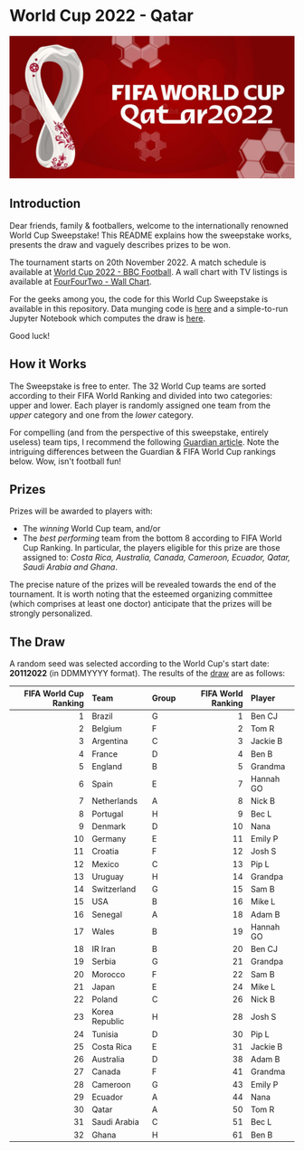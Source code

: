 # World Cup 2022 - Qatar

![World Cup 2022 - Qatar](worldcup_banner.jpg)

## Introduction

Dear friends, family & footballers, welcome to the internationally renowned World Cup Sweepstake! This README explains how the sweepstake works, presents the draw and vaguely describes prizes to be won.

The tournament starts on 20th November 2022. A match schedule is available at [World Cup 2022 - BBC Football](https://www.bbc.com/sport/football/world-cup/schedule). A wall chart with TV listings is available at [FourFourTwo - Wall Chart](http://cdn.mos.cms.futurecdn.net/emvLGLK2Ra9Ci2d8aVknq/wallchart.pdf).

For the geeks among you, the code for this World Cup Sweepstake is available in this repository. Data munging code is [here](https://github.com/benjiebob/WorldCup22_Sweepstake/blob/main/extract_rankings.py) and a simple-to-run Jupyter Notebook which computes the draw is [here](https://github.com/benjiebob/WorldCup22_Sweepstake/blob/main/run_worldcup_draw.ipynb).

Good luck!

## How it Works

The Sweepstake is free to enter. The 32 World Cup teams are sorted according to their FIFA World Ranking and divided into two categories: upper and lower. Each player is randomly assigned one team from the *upper* category and one from the *lower* category.

For compelling (and from the perspective of this sweepstake, entirely useless) team tips, I recommend the following [Guardian article](https://www.theguardian.com/football/2022/jun/15/world-cup-2022-power-rankings-final-32-qatar). Note the intriguing differences between the Guardian & FIFA World Cup rankings below. Wow, isn't football fun!

## Prizes

Prizes will be awarded to players with:
- The *winning* World Cup team, and/or
- The *best performing* team from the bottom 8 according to FIFA World Cup Ranking. In particular, the players eligible for this prize are those assigned to: *Costa Rica, Australia, Canada, Cameroon, Ecuador, Qatar, Saudi Arabia and Ghana*.

The precise nature of the prizes will be revealed towards the end of the tournament. It is worth noting that the esteemed organizing committee (which comprises at least one doctor) anticipate that the prizes will be strongly personalized.

## The Draw

A random seed was selected according to the World Cup's start date: **20112022** (in DDMMYYYY format). The results of the [draw](https://github.com/benjiebob/WorldCup22_Sweepstake/blob/main/run_worldcup_draw.ipynb) are as follows:

|   FIFA World Cup Ranking | Team           | Group   |   FIFA World Ranking | Player    |
|-------------------------:|:---------------|:--------|---------------------:|:----------|
|                        1 | Brazil         | G       |                    1 | Ben CJ    |
|                        2 | Belgium        | F       |                    2 | Tom R     |
|                        3 | Argentina      | C       |                    3 | Jackie B  |
|                        4 | France         | D       |                    4 | Ben B     |
|                        5 | England        | B       |                    5 | Grandma   |
|                        6 | Spain          | E       |                    7 | Hannah GO |
|                        7 | Netherlands    | A       |                    8 | Nick B    |
|                        8 | Portugal       | H       |                    9 | Bec L     |
|                        9 | Denmark        | D       |                   10 | Nana      |
|                       10 | Germany        | E       |                   11 | Emily P   |
|                       11 | Croatia        | F       |                   12 | Josh S    |
|                       12 | Mexico         | C       |                   13 | Pip L     |
|                       13 | Uruguay        | H       |                   14 | Grandpa   |
|                       14 | Switzerland    | G       |                   15 | Sam B     |
|                       15 | USA            | B       |                   16 | Mike L    |
|                       16 | Senegal        | A       |                   18 | Adam B    |
|                       17 | Wales          | B       |                   19 | Hannah GO |
|                       18 | IR Iran        | B       |                   20 | Ben CJ    |
|                       19 | Serbia         | G       |                   21 | Grandpa   |
|                       20 | Morocco        | F       |                   22 | Sam B     |
|                       21 | Japan          | E       |                   24 | Mike L    |
|                       22 | Poland         | C       |                   26 | Nick B    |
|                       23 | Korea Republic | H       |                   28 | Josh S    |
|                       24 | Tunisia        | D       |                   30 | Pip L     |
|                       25 | Costa Rica     | E       |                   31 | Jackie B  |
|                       26 | Australia      | D       |                   38 | Adam B    |
|                       27 | Canada         | F       |                   41 | Grandma   |
|                       28 | Cameroon       | G       |                   43 | Emily P   |
|                       29 | Ecuador        | A       |                   44 | Nana      |
|                       30 | Qatar          | A       |                   50 | Tom R     |
|                       31 | Saudi Arabia   | C       |                   51 | Bec L     |
|                       32 | Ghana          | H       |                   61 | Ben B     |
